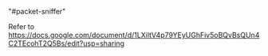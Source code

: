 "#packet-sniffer" 

Refer to https://docs.google.com/document/d/1LXiltV4p79YEyUGhFiv5oBQvBsQUn4C2TEcohT2Q5Bs/edit?usp=sharing